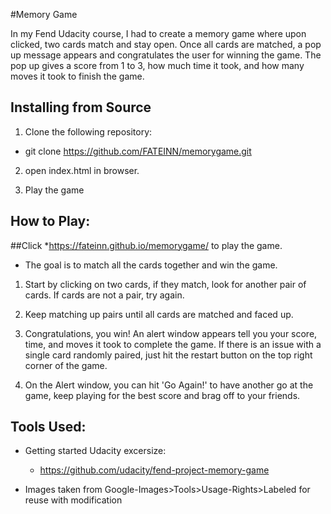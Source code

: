 #Memory Game

In my Fend Udacity course, I had to create a memory game where upon clicked, two cards match and stay open. Once all cards are matched, a pop up message appears and congratulates the user for winning the game. The pop up gives a score from 1 to 3, how much time it took, and how many moves it took to finish the game. 


## Installing from Source

1. Clone the following repository: 
  * git clone https://github.com/FATEINN/memorygame.git

2. open index.html in browser.

3. Play the game

## How to Play:

##Click *https://fateinn.github.io/memorygame/ to play the game.

* The goal is to match all the cards together and win the game.

1. Start by clicking on two cards, if they match, look for another pair of cards. If cards are not a pair, try again.

2. Keep matching up pairs until all cards are matched and faced up. 

3. Congratulations, you win! An alert window appears tell you your score, time, and moves it took to complete the game. If there is an issue with a single card randomly paired, just hit the restart button on the top right corner of the game. 

4. On the Alert window, you can hit 'Go Again!' to have another go at the game, keep playing for the best score and brag off to your friends.

## Tools Used: 

* Getting started Udacity excersize: 
  * https://github.com/udacity/fend-project-memory-game

* Images taken from Google-Images>Tools>Usage-Rights>Labeled for reuse with modification


